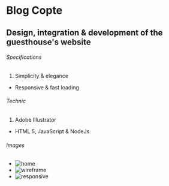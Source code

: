 # Blog Copte

## Design, integration & development of the guesthouse's website

###### Specifications

1. Simplicity & elegance
- Responsive & fast loading

###### Technic

1. Adobe Illustrator
- HTML 5, JavaScript &amp; NodeJs

###### Images

- ![home](/media/images/banjai-home.jpg)
- ![wireframe](media/images/banjai-wireframe.jpg)
- ![responsive](media/images/banjai-responsive-2.png)